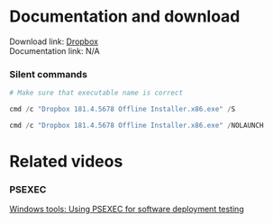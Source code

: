 # Documentation and download
Download link: [Dropbox](https://help.dropbox.com/installs/enterprise-installer) <br />
Documentation link: N/A

### Silent commands
```powershell
# Make sure that executable name is correct

cmd /c "Dropbox 181.4.5678 Offline Installer.x86.exe" /S

cmd /c "Dropbox 181.4.5678 Offline Installer.x86.exe" /NOLAUNCH
```

# Related videos <br />
###  PSEXEC
[Windows tools: Using PSEXEC for software deployment testing](https://youtu.be/9ywdTna_TLc) <br />
